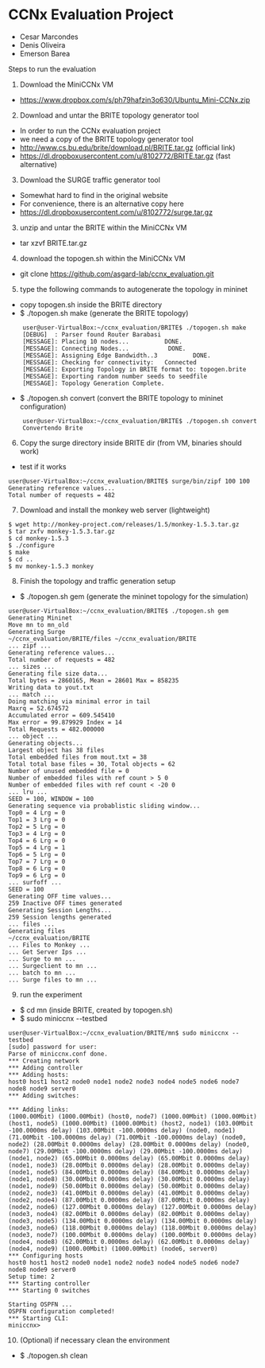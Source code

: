 CCNx Evaluation Project
=======================

* Cesar Marcondes
* Denis Oliveira
* Emerson Barea

Steps to run the evaluation

1. Download the MiniCCNx VM
  * https://www.dropbox.com/s/ph79hafzin3o630/Ubuntu_Mini-CCNx.zip

2. Download and untar the BRITE topology generator tool
  * In order to run the CCNx evaluation project
  * we need a copy of the BRITE topology generator tool
  * http://www.cs.bu.edu/brite/download.pl/BRITE.tar.gz (official link)
  * https://dl.dropboxusercontent.com/u/8102772/BRITE.tar.gz (fast alternative)

3. Download the SURGE traffic generator tool
  * Somewhat hard to find in the original website
  * For convenience, there is an alternative copy here
  * https://dl.dropboxusercontent.com/u/8102772/surge.tar.gz

3. unzip and untar the BRITE within the MiniCCNx VM
  * tar xzvf BRITE.tar.gz

4. download the topogen.sh within the MiniCCNx VM
  * git clone https://github.com/asgard-lab/ccnx_evaluation.git

5. type the following commands to autogenerate the topology in mininet
  * copy topogen.sh inside the BRITE directory
  * $ ./topogen.sh make (generate the BRITE topology)

```
    user@user-VirtualBox:~/ccnx_evaluation/BRITE$ ./topogen.sh make
    [DEBUG]  : Parser found Router Barabasi
    [MESSAGE]: Placing 10 nodes...          DONE.
    [MESSAGE]: Connecting Nodes...           DONE.
    [MESSAGE]: Assigning Edge Bandwidth..3          DONE.
    [MESSAGE]: Checking for connectivity:   Connected
    [MESSAGE]: Exporting Topology in BRITE format to: topogen.brite
    [MESSAGE]: Exporting random number seeds to seedfile
    [MESSAGE]: Topology Generation Complete.
```
  * $ ./topogen.sh convert (convert the BRITE topology to mininet configuration)

```
    user@user-VirtualBox:~/ccnx_evaluation/BRITE$ ./topogen.sh convert
    Convertendo Brite
```

6. Copy the surge directory inside BRITE dir (from VM, binaries should work)
  * test if it works

```
user@user-VirtualBox:~/ccnx_evaluation/BRITE$ surge/bin/zipf 100 100
Generating reference values...
Total number of requests = 482
```

7. Download and install the monkey web server (lightweight)

```
$ wget http://monkey-project.com/releases/1.5/monkey-1.5.3.tar.gz
$ tar zxfv monkey-1.5.3.tar.gz
$ cd monkey-1.5.3
$ ./configure
$ make
$ cd ..
$ mv monkey-1.5.3 monkey
```

8. Finish the topology and traffic generation setup
  * $ ./topogen.sh gem (generate the mininet topology for the simulation)

```
user@user-VirtualBox:~/ccnx_evaluation/BRITE$ ./topogen.sh gem
Generating Mininet
Move mn to mn_old
Generating Surge
~/ccnx_evaluation/BRITE/files ~/ccnx_evaluation/BRITE
... zipf ...
Generating reference values...
Total number of requests = 482
... sizes ...
Generating file size data...
Total bytes = 2860165, Mean = 28601 Max = 858235
Writing data to yout.txt
... match ...
Doing matching via minimal error in tail
Maxrq = 52.674572
Accumulated error = 609.545410
Max error = 99.879929 Index = 14
Total Requests = 482.000000
... object ...
Generating objects...
Largest object has 38 files
Total embedded files from mout.txt = 38
Total total base files = 30, Total objects = 62
Number of unused embedded file = 0
Number of embedded files with ref count > 5 0
Number of embedded files with ref count < -20 0
... lru ...
SEED = 100, WINDOW = 100
Generating sequence via probablistic sliding window...
Top0 = 4 Lrg = 0
Top1 = 3 Lrg = 0
Top2 = 5 Lrg = 0
Top3 = 4 Lrg = 0
Top4 = 6 Lrg = 0
Top5 = 4 Lrg = 1
Top6 = 5 Lrg = 0
Top7 = 7 Lrg = 0
Top8 = 6 Lrg = 0
Top9 = 6 Lrg = 0
... surfoff ...
SEED = 100
Generating OFF time values...
259 Inactive OFF times generated
Generating Session Lengths...
259 Session lengths generated
... files ...
Generating files
~/ccnx_evaluation/BRITE
... Files to Monkey ...
... Get Server Ips ...
... Surge to mn ...
... Surgeclient to mn ...
... batch to mn ...
... Surge files to mn ...
```

9. run the experiment
  * $ cd mn (inside BRITE, created by topogen.sh)
  * $ sudo miniccnx --testbed

```
user@user-VirtualBox:~/ccnx_evaluation/BRITE/mn$ sudo miniccnx --testbed
[sudo] password for user:
Parse of miniccnx.conf done.
*** Creating network
*** Adding controller
*** Adding hosts:
host0 host1 host2 node0 node1 node2 node3 node4 node5 node6 node7 node8 node9 server0
*** Adding switches:
 
*** Adding links:
(1000.00Mbit) (1000.00Mbit) (host0, node7) (1000.00Mbit) (1000.00Mbit) (host1, node5) (1000.00Mbit) (1000.00Mbit) (host2, node1) (103.00Mbit -100.0000ms delay) (103.00Mbit -100.0000ms delay) (node0, node1) (71.00Mbit -100.0000ms delay) (71.00Mbit -100.0000ms delay) (node0, node2) (28.00Mbit 0.0000ms delay) (28.00Mbit 0.0000ms delay) (node0, node7) (29.00Mbit -100.0000ms delay) (29.00Mbit -100.0000ms delay) (node1, node2) (65.00Mbit 0.0000ms delay) (65.00Mbit 0.0000ms delay) (node1, node3) (28.00Mbit 0.0000ms delay) (28.00Mbit 0.0000ms delay) (node1, node5) (84.00Mbit 0.0000ms delay) (84.00Mbit 0.0000ms delay) (node1, node8) (30.00Mbit 0.0000ms delay) (30.00Mbit 0.0000ms delay) (node1, node9) (50.00Mbit 0.0000ms delay) (50.00Mbit 0.0000ms delay) (node2, node3) (41.00Mbit 0.0000ms delay) (41.00Mbit 0.0000ms delay) (node2, node4) (87.00Mbit 0.0000ms delay) (87.00Mbit 0.0000ms delay) (node2, node6) (127.00Mbit 0.0000ms delay) (127.00Mbit 0.0000ms delay) (node3, node4) (82.00Mbit 0.0000ms delay) (82.00Mbit 0.0000ms delay) (node3, node5) (134.00Mbit 0.0000ms delay) (134.00Mbit 0.0000ms delay) (node3, node6) (118.00Mbit 0.0000ms delay) (118.00Mbit 0.0000ms delay) (node3, node7) (100.00Mbit 0.0000ms delay) (100.00Mbit 0.0000ms delay) (node4, node8) (62.00Mbit 0.0000ms delay) (62.00Mbit 0.0000ms delay) (node4, node9) (1000.00Mbit) (1000.00Mbit) (node6, server0)
*** Configuring hosts
host0 host1 host2 node0 node1 node2 node3 node4 node5 node6 node7 node8 node9 server0
Setup time: 2
*** Starting controller
*** Starting 0 switches
 
Starting OSPFN ...
OSPFN configuration completed!
*** Starting CLI:
miniccnx>
```

10. (Optional) if necessary clean the environment
  * $ ./topogen.sh clean
